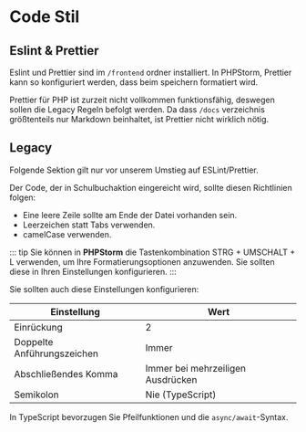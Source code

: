 # Code Stil

## Eslint & Prettier

Eslint und Prettier sind im `/frontend` ordner installiert.
In PHPStorm, Prettier kann so konfiguriert werden, dass beim speichern formatiert wird.

Prettier für PHP ist zurzeit nicht vollkommen funktionsfähig, deswegen sollen die Legacy Regeln befolgt werden.
Da dass `/docs` verzeichnis größtenteils nur Markdown beinhaltet, ist Prettier nicht wirklich nötig.

## Legacy

Folgende Sektion gilt nur vor unserem Umstieg auf ESLint/Prettier.

Der Code, der in Schulbuchaktion eingereicht wird, sollte diesen Richtlinien folgen:

- Eine leere Zeile sollte am Ende der Datei vorhanden sein.
- Leerzeichen statt Tabs verwenden.
- camelCase verwenden.

::: tip
Sie können in **PHPStorm** die Tastenkombination STRG + UMSCHALT + L verwenden, um Ihre Formatierungsoptionen
anzuwenden.
Sie sollten diese in Ihren Einstellungen konfigurieren.
:::

Sie sollten auch diese Einstellungen konfigurieren:

| Einstellung                | Wert                              |
|----------------------------|-----------------------------------|
| Einrückung                 | 2                                 |
| Doppelte Anführungszeichen | Immer                             |
| Abschließendes Komma       | Immer bei mehrzeiligen Ausdrücken |
| Semikolon                  | Nie (TypeScript)                  |

In TypeScript bevorzugen Sie Pfeilfunktionen und die `async/await`-Syntax.
